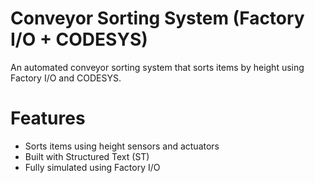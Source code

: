 # Conveyor Sorting System (Factory I/O + CODESYS)
An automated conveyor sorting system that sorts items by height using Factory I/O and CODESYS.

# Features
- Sorts items using height sensors and actuators
- Built with Structured Text (ST)
- Fully simulated using Factory I/O
